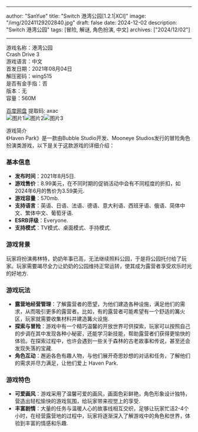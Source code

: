 
---
author: "SanYue"
title: "Switch 港湾公园[1.2.1|XCI]"
image: "/img/20241129202840.jpg"
draft: false
date: 2024-12-02
description: "Switch 港湾公园"
tags: [冒险, 解谜, 角色扮演, 中文]
archives: ["2024/12/02"]

---

游戏名称：港湾公园   
Crash Drive 3    
游戏语言：中文  
首发日期：2021年08月04日  
解压密码：wing515  
是否有金手指：否  
版本：无   
容量：560M

[百度网盘](https://pan.baidu.com/s/18ptZ5S9xwljlPZjkazT2gA) 提取码: axac  
![图片1](/img/75a5bb.jpg)![图片2](/img/263a7c.jpg)![图片3](/img/1eed09.jpg)  

游戏简介  
《Haven Park》是一款由Bubble Studio开发、Mooneye Studios发行的冒险角色扮演类游戏，以下是关于这款游戏的详细介绍：

### 基本信息
- **发布时间**：2021年8月5日.
- **游戏售价**：8.99美元，在不同时期的促销活动中会有不同程度的折扣，如2024年6月的售价为3.59美元.
- **游戏容量**：570mb.
- **支持语言**：英语、日语、法语、德语、意大利语、西班牙语、俄语、简体中文、繁体中文、葡萄牙语.
- **ESRB评级**：Everyone.
- **支持模式**：TV模式、桌面模式、手持模式.

### 游戏背景
玩家将扮演弗林特，奶奶年事已高，无法继续照料公园，于是将公园托付给了玩家。玩家需要竭尽全力让奶奶的公园维持正常运转，使其成为露营者享受欢乐时光的好地方.

### 游戏玩法
- **露营地经营管理**：了解露营者的愿望，为他们建造各种设施，满足他们的需求，从而吸引更多的露营者。比如，有的露营者可能希望有一个舒适的篝火区，玩家就需要收集材料并建造篝火设施.
- **探索与冒险**：游戏中有一个精巧温馨的开放世界可供探索，玩家可以按照自己的步调在其中发现各种小秘密，还能学习新技能，帮助露营者们获得更愉快的体验。在探索过程中，也许会遇到一些关于森林的古老故事和传说，甚至还会发现失落的宝藏.
- **角色互动**：邂逅各色有趣人物，与他们展开奇思妙想的对话和任务，了解他们的需求并尽力满足，让他们爱上 Haven Park.

### 游戏特色
- **可爱画风**：游戏采用了温馨可爱的画风，画面色彩鲜艳，角色形象设计独特，营造出轻松愉快的游戏氛围，给玩家带来视觉上的享受.
- **丰富剧情**：大量的任务与温暖人心的故事线相互交织，足够让玩家忙活2-4个小时，在经营露营地的过程中，玩家将逐渐深入了解游戏中的角色和世界，体验到丰富的情感和乐趣.
 
